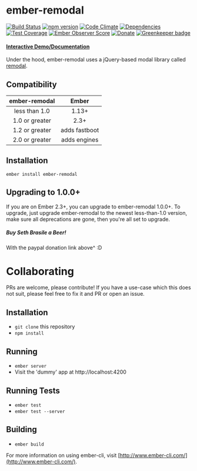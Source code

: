 # ember-remodal

[![Build Status](https://travis-ci.org/sethbrasile/ember-remodal.svg?branch=master)](https://travis-ci.org/sethbrasile/ember-remodal) [![npm version](https://badge.fury.io/js/ember-remodal.svg)](http://badge.fury.io/js/ember-remodal) [![Code Climate](https://codeclimate.com/github/sethbrasile/ember-remodal/badges/gpa.svg)](https://codeclimate.com/github/sethbrasile/ember-remodal) [![Dependencies](https://david-dm.org/sethbrasile/ember-remodal.svg)](https://david-dm.org/sethbrasile/ember-remodal) [![Test Coverage](https://codeclimate.com/github/sethbrasile/ember-remodal/badges/coverage.svg)](https://codeclimate.com/github/sethbrasile/ember-remodal/coverage) [![Ember Observer Score](http://emberobserver.com/badges/ember-remodal.svg)](http://emberobserver.com/addons/ember-remodal) [![Donate](https://img.shields.io/badge/Donate-PayPal-green.svg)](https://www.paypal.com/cgi-bin/webscr?cmd=_s-xclick&hosted_button_id=QDPUK852HN9U2) [![Greenkeeper badge](https://badges.greenkeeper.io/sethbrasile/ember-remodal.svg)](https://greenkeeper.io/)

#### [Interactive Demo/Documentation](http://sethbrasile.github.io/ember-remodal)

Under the hood, ember-remodal uses a jQuery-based modal library called
[remodal](http://vodkabears.github.io/remodal/).

## Compatibility

| ember-remodal |     Ember    |
| :-----------: | :----------: |
| less than 1.0 | 1.13+        |
| 1.0 or greater| 2.3+         |
| 1.2 or greater| adds fastboot|
| 2.0 or greater| adds engines |

## Installation
`ember install ember-remodal`

## Upgrading to 1.0.0+

If you are on Ember 2.3+, you can upgrade to ember-remodal 1.0.0+. To upgrade,
just upgrade ember-remodal to the newest less-than-1.0 version, make sure all
deprecations are gone, then you're all set to upgrade.

##### Buy Seth Brasile a Beer!
With the paypal donation link above^ :D

# Collaborating

PRs are welcome, please contribute! If you have a use-case which this does not suit,
please feel free to fix it and PR or open an issue.

## Installation

* `git clone` this repository
* `npm install`

## Running

* `ember server`
* Visit the 'dummy' app at http://localhost:4200

## Running Tests

* `ember test`
* `ember test --server`

## Building

* `ember build`

For more information on using ember-cli, visit [http://www.ember-cli.com/](http://www.ember-cli.com/).
